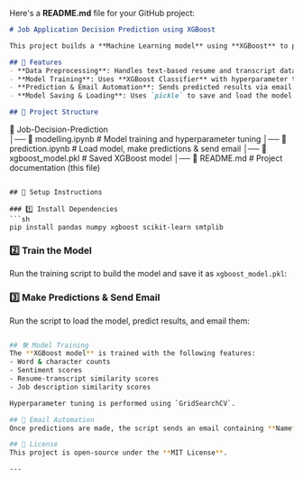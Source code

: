 Here's a **README.md** file for your GitHub project:  

```md
# Job Application Decision Prediction using XGBoost

This project builds a **Machine Learning model** using **XGBoost** to predict whether a job application will be **selected** or **rejected** based on various features extracted from resumes, transcripts, and job descriptions. The final predictions are emailed automatically.

## 🚀 Features
- **Data Preprocessing**: Handles text-based resume and transcript data.
- **Model Training**: Uses **XGBoost Classifier** with hyperparameter tuning.
- **Prediction & Email Automation**: Sends predicted results via email.
- **Model Saving & Loading**: Uses `pickle` to save and load the model.

## 📂 Project Structure
```
📁 Job-Decision-Prediction           
│── 📄 modelling.ipynb           # Model training and hyperparameter tuning
│── 📄 prediction.ipynb     # Load model, make predictions & send email
│── 📄 xgboost_model.pkl        # Saved XGBoost model
│── 📄 README.md                # Project documentation (this file)
```

## 📌 Setup Instructions

### 1️⃣ Install Dependencies
```sh
pip install pandas numpy xgboost scikit-learn smtplib
```

### 2️⃣ Train the Model
Run the training script to build the model and save it as `xgboost_model.pkl`:


### 3️⃣ Make Predictions & Send Email
Run the script to load the model, predict results, and email them:
```sh

## 🛠 Model Training
The **XGBoost model** is trained with the following features:
- Word & character counts
- Sentiment scores
- Resume-transcript similarity scores
- Job description similarity scores

Hyperparameter tuning is performed using `GridSearchCV`.

## 📧 Email Automation
Once predictions are made, the script sends an email containing **Name** and **Decision** (Reject/Select) in a formatted table.

## 📜 License
This project is open-source under the **MIT License**.

---
